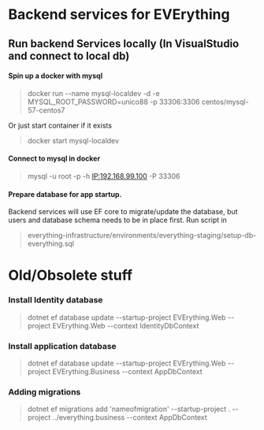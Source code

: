 # Backend services for EVErything

## Run backend Services locally (In VisualStudio and connect to local db)
#### Spin up a docker with mysql
  > docker run --name mysql-localdev -d -e MYSQL_ROOT_PASSWORD=unico88 -p 33306:3306 centos/mysql-57-centos7  

Or just start container if it exists
  > docker start mysql-localdev

#### Connect to mysql in docker
  > mysql -u root -p -h <IP:192.168.99.100> -P 33306

#### Prepare database for app startup.
Backend services will use EF core to migrate/update the database, but users and database schema needs to be in place first. Run script in 
  > everything-infrastructure/environments/everything-staging/setup-db-everything.sql

  






# Old/Obsolete stuff

### Install Identity database
   > dotnet ef database update --startup-project EVErything.Web --project EVErything.Web --context IdentityDbContext

### Install application database
   > dotnet ef database update --startup-project EVErything.Web --project EVErything.Business --context AppDbContext
   
### Adding migrations
   > dotnet ef migrations add 'nameofmigration' --startup-project . --project ../everything.business --context AppDbContext